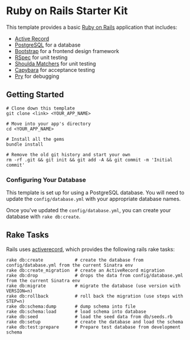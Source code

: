 # Ruby on Rails Starter Kit

This template provides a basic [Ruby on Rails](http://rubyonrails.org) application
that includes:

- [Active Record](http://guides.rubyonrails.org/active_record_querying.html)
- [PostgreSQL](http://www.postgresql.org/) for a database
- [Bootstrap](http://getbootstrap.com) for a frontend design framework
- [RSpec](https://github.com/rspec/rspec) for unit testing
- [Shoulda Matchers](https://github.com/thoughtbot/shoulda-matchers) for unit testing
- [Capybara](https://github.com/jnicklas/capybara) for acceptance testing
- [Pry](https://github.com/pry/pry) for debugging

## Getting Started

```no-highlight
# Clone down this template
git clone <link> <YOUR_APP_NAME>

# Move into your app's directory
cd <YOUR_APP_NAME>

# Install all the gems
bundle install

# Remove the old git history and start your own
rm -rf .git && git init && git add -A && git commit -m 'Initial commit'
```

### Configuring Your Database

This template is set up for using a PostgreSQL database. You will need to update the
`config/database.yml` with your appropriate database names.

Once you've updated the `config/database.yml`, you can create your database with
`rake db:create`.

## Rake Tasks

Rails uses [activerecord](http://guides.rubyonrails.org/active_record_basics.html),
which provides the following rails rake tasks:

```no-highlight
rake db:create            # create the database from config/database.yml from the current Sinatra env
rake db:create_migration  # create an ActiveRecord migration
rake db:drop              # drops the data from config/database.yml from the current Sinatra env
rake db:migrate           # migrate the database (use version with VERSION=n)
rake db:rollback          # roll back the migration (use steps with STEP=n)
rake db:schema:dump       # dump schema into file
rake db:schema:load       # load schema into database
rake db:seed              # load the seed data from db/seeds.rb
rake db:setup             # create the database and load the schema
rake db:test:prepare      # Prepare test database from development schema
```
